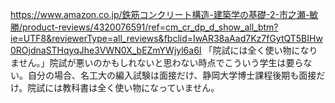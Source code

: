 https://www.amazon.co.jp/鉄筋コンクリート構造-建築学の基礎-2-市之瀬-敏勝/product-reviews/4320076591/ref=cm_cr_dp_d_show_all_btm?ie=UTF8&reviewerType=all_reviews&fbclid=IwAR38aAad7Kz7fGytQT5BIHw0ROjdnaSTHqyqJhe3VWN0X_bEZmYWjyl6a6I
「院試には全く使い物になりません。」院試が悪いのかもしれないと思わない時点でこういう学生は要らない。自分の場合、名工大の編入試験は面接だけ、静岡大学博士課程後期も面接だけ。院試には教科書は全く使い物になっていません。
